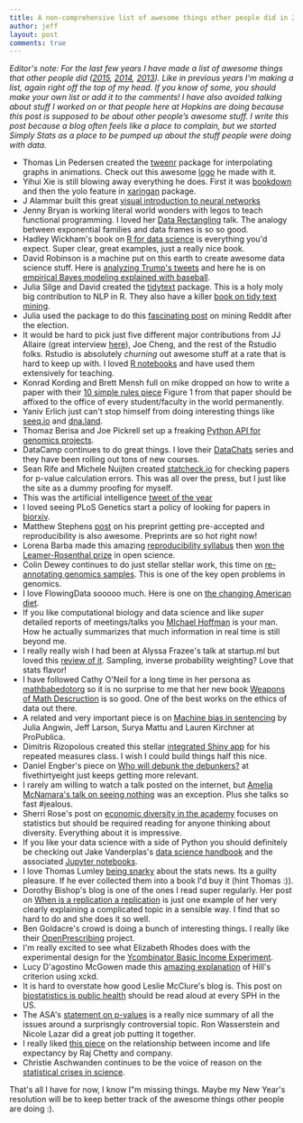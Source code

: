 ```yaml
---
title: A non-comprehensive list of awesome things other people did in 2016
author: jeff
layout: post
comments: true
---
```


_Editor's note: For the last few years I have made a list of awesome things that other people did ([2015](http://simplystatistics.org/2015/12/21/a-non-comprehensive-list-of-awesome-things-other-people-did-in-2015/), [2014](http://simplystatistics.org/2014/12/17/a-non-comprehensive-list-of-awesome-things-other-people-did-in-2014/), [2013](http://simplystatistics.org/2013/12/20/a-non-comprehensive-list-of-awesome-things-other-people-did-this-year/)). Like in previous years I'm making a list, again right off the top of my head.  If you know of some, you should make your own list or add it to the comments! I have also avoided talking about stuff I worked on or that people here at Hopkins are doing because this post is supposed to be about other people’s awesome stuff. I write this post because a blog often feels like a place to complain, but we started Simply Stats as a place to be pumped up about the stuff people were doing with data._


* Thomas Lin Pedersen created the [tweenr](https://github.com/thomasp85/tweenr) package for interpolating graphs in animations. Check out this awesome [logo](https://twitter.com/thomasp85/status/809896220906897408) he made with it. 
* Yihui Xie is still blowing away everything he does. First it was [bookdown](https://bookdown.org/yihui/bookdown/) and then the yolo feature in [xaringan](https://github.com/yihui/xaringan) package. 
* J Alammar built this great [visual introduction to neural networks](https://jalammar.github.io/visual-interactive-guide-basics-neural-networks/)
* Jenny Bryan is working literal world wonders with legos to teach functional programming. I loved her [Data Rectangling](https://speakerdeck.com/jennybc/data-rectangling) talk. The analogy between exponential families and data frames is so so good. 
* Hadley Wickham's book on [R for data science](http://r4ds.had.co.nz/) is everything you'd expect. Super clear, great examples, just a really nice book. 
* David Robinson is a machine put on this earth to create awesome data science stuff. Here is [analyzing Trump's tweets](http://varianceexplained.org/r/trump-tweets/) and here he is on [empirical Bayes modeling explained with baseball](http://varianceexplained.org/r/hierarchical_bayes_baseball/).
* Julia Silge and David created the [tidytext](https://cran.r-project.org/web/packages/tidytext/index.html) package. This is a holy moly big contribution to NLP in R. They also have a killer [book on tidy text mining](http://tidytextmining.com/).
* Julia used the package to do this [fascinating post](http://juliasilge.com/blog/Reddit-Responds/) on mining Reddit after the election. 
* It would be hard to pick just five different major contributions from JJ Allaire (great interview [here](https://www.rstudio.com/rviews/2016/10/12/interview-with-j-j-allaire/)), Joe Cheng, and the rest of the Rstudio folks. Rstudio is absolutely _churning_ out awesome stuff at a rate that is hard to keep up with. I loved [R notebooks](https://blog.rstudio.org/2016/10/05/r-notebooks/) and have used them extensively for teaching. 
* Konrad Kording and Brett Mensh full on mike dropped on how to write a paper with their [10 simple rules piece](http://biorxiv.org/content/early/2016/11/28/088278) Figure 1 from that paper should be affixed to the office of every student/faculty in the world permanently. 
* Yaniv Erlich just can't stop himself from doing interesting things like [seeq.io](https://seeq.io/) and [dna.land](https://dna.land/). 
* Thomaz Berisa and Joe Pickrell set up a freaking [Python API for genomics projects](https://medium.com/the-seeq-blog/start-a-human-genomics-project-with-a-few-lines-of-code-dde90c4ef68#.g64meyjim).
* DataCamp continues to do great things. I love their [DataChats](https://www.datacamp.com/community/blog/an-interview-with-david-robinson-data-scientist-at-stack-overflow) series and they have been rolling out tons of new courses. 
* Sean Rife and Michele Nuijten created [statcheck.io](http://statcheck.io/) for checking papers for p-value calculation errors. This was all over the press, but I just like the site as a dummy proofing for myself. 
* This was the artificial intelligence [tweet of the year](https://twitter.com/notajf/status/795717253505413122)
* I loved seeing PLoS Genetics start a policy of looking for papers in [biorxiv](http://blogs.plos.org/plos/2016/10/the-best-of-both-worlds-preprints-and-journals/). 
* Matthew Stephens [post](https://medium.com/@biostatistics/guest-post-matthew-stephens-on-biostatistics-pre-review-and-reproducibility-a14a26d83d6f#.usisi7kd3) on his preprint getting pre-accepted and reproducibility is also awesome. Preprints are so hot right now!
* Lorena Barba made this amazing [reproducibility syllabus](https://hackernoon.com/barba-group-reproducibility-syllabus-e3757ee635cf#.2orb46seg) then [won the Leamer-Rosenthal prize](https://twitter.com/LorenaABarba/status/809641955437051904) in open science.
* Colin Dewey continues to do just stellar stellar work, this time on [re-annotating genomics samples](http://biorxiv.org/content/early/2016/11/30/090506). This is one of the key open problems in genomics. 
* I love FlowingData sooooo much. Here is one on [the changing American diet](http://flowingdata.com/2016/05/17/the-changing-american-diet/).
* If you like computational biology and data science and like _super_ detailed reports of meetings/talks you [MIchael Hoffman](https://twitter.com/michaelhoffman) is your man. How he actually summarizes that much information in real time is still beyond me. 
* I really really wish I had been at Alyssa Frazee's talk at startup.ml but loved this [review of it](http://www.win-vector.com/blog/2016/09/adversarial-machine-learning/). Sampling, inverse probability weighting? Love that stats flavor!
* I have followed Cathy O'Neil for a long time in her persona as [mathbabedotorg](https://twitter.com/mathbabedotorg) so it is no surprise to me that her new book [Weapons of Math Descruction](https://www.amazon.com/dp/B019B6VCLO/ref=dp-kindle-redirect?_encoding=UTF8&btkr=1) is so good. One of the best works on the ethics of data out there. 
* A related and very important piece is on [Machine bias in sentencing](https://www.propublica.org/article/machine-bias-risk-assessments-in-criminal-sentencing) by Julia Angwin, Jeff Larson, Surya Mattu and Lauren Kirchner at ProPublica.
* Dimitris Rizopolous created this stellar [integrated Shiny app](http://iprogn.blogspot.com/2016/03/an-integrated-shiny-app-for-course-on.html) for his repeated measures class. I wish I could build things half this nice. 
* Daniel Engber's piece on [Who will debunk the debunkers?](http://fivethirtyeight.com/features/who-will-debunk-the-debunkers/) at fivethirtyeight just keeps getting more relevant. 
* I rarely am willing to watch a talk posted on the internet, but [Amelia McNamara's talk on seeing nothing](https://www.youtube.com/watch?v=hps9r7JZQP8) was an exception. Plus she talks so fast #jealous. 
* Sherri Rose's post on [economic diversity in the academy](http://drsherrirose.com/economic-diversity-and-the-academy-statistical-science) focuses on statistics but should be required reading for anyone thinking about diversity. Everything about it is impressive. 
* If you like your data science with a side of Python you should definitely be checking out Jake Vanderplas's [data science handbook](http://shop.oreilly.com/product/0636920034919.do) and the associated [Jupyter notebooks](https://github.com/jakevdp/PythonDataScienceHandbook).
* I love Thomas Lumley [being snarky](http://www.statschat.org.nz/2016/12/19/sauna-and-dementia/) about the stats news. Its a guilty pleasure. If he ever collected them into a book I'd buy it (hint Thomas :)). 
* Dorothy Bishop's blog is one of the ones I read super regularly. Her post on [When is a replication a replication](http://deevybee.blogspot.com/2016/12/when-is-replication-not-replication.html) is just one example of her very clearly explaining a complicated topic in a sensible way. I find that so hard to do and she does it so well. 
* Ben Goldacre's crowd is doing a bunch of interesting things. I really like their [OpenPrescribing](https://openprescribing.net/) project. 
* I'm really excited to see what Elizabeth Rhodes does with the experimental design for the [Ycombinator Basic Income Experiment](http://blog.ycombinator.com/moving-forward-on-basic-income/). 
* Lucy D'agostino McGowen made this [amazing explanation](http://www.lucymcgowan.com/hill-for-data-scientists.html) of Hill's criterion using xckd. 
* It is hard to overstate how good Leslie McClure's blog is. This post on [biostatistics is public health](https://statgirlblog.wordpress.com/2016/09/16/biostatistics-is-public-health/) should be read aloud at every SPH in the US. 
* The ASA's [statement on p-values](http://amstat.tandfonline.com/doi/abs/10.1080/00031305.2016.1154108) is a really nice summary of all the issues around a surprisngly controversial topic. Ron Wasserstein and Nicole Lazar did a great job putting it together.
* I really liked [this piece](http://jama.jamanetwork.com/article.aspx?articleId=2513561&guestAccessKey=4023ce75-d0fb-44de-bb6c-8a10a30a6173) on the relationship between income and life expectancy by Raj Chetty and company.
* Christie Aschwanden continues to be the voice of reason on the [statistical crises in science](http://fivethirtyeight.com/features/failure-is-moving-science-forward/).

That's all I have for now, I know I"m missing things. Maybe my New Year's resolution will be to keep better track of the awesome things other people are doing :). 